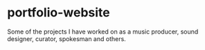 # portfolio-website
Some of the projects I have worked on as a music producer, sound designer, curator, spokesman and others.
